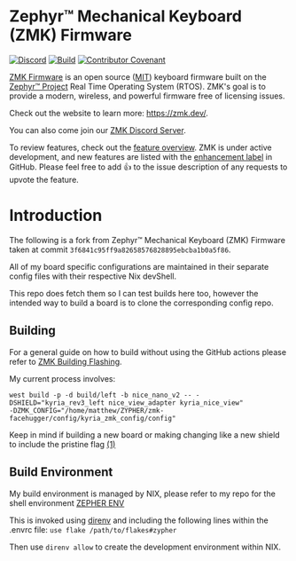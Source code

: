 # Zephyr™ Mechanical Keyboard (ZMK) Firmware

[![Discord](https://img.shields.io/discord/719497620560543766)](https://zmk.dev/community/discord/invite)
[![Build](https://github.com/zmkfirmware/zmk/workflows/Build/badge.svg)](https://github.com/zmkfirmware/zmk/actions)
[![Contributor Covenant](https://img.shields.io/badge/Contributor%20Covenant-v2.0%20adopted-ff69b4.svg)](CODE_OF_CONDUCT.md)

[ZMK Firmware](https://zmk.dev/) is an open source ([MIT](LICENSE)) keyboard firmware built on the [Zephyr™ Project](https://www.zephyrproject.org/) Real Time Operating System (RTOS). ZMK's goal is to provide a modern, wireless, and powerful firmware free of licensing issues.

Check out the website to learn more: https://zmk.dev/.

You can also come join our [ZMK Discord Server](https://zmk.dev/community/discord/invite).

To review features, check out the [feature overview](https://zmk.dev/docs/). ZMK is under active development, and new features are listed with the [enhancement label](https://github.com/zmkfirmware/zmk/issues?q=is%3Aissue+is%3Aopen+label%3Aenhancement) in GitHub. Please feel free to add 👍 to the issue description of any requests to upvote the feature.

# Introduction

The following is a fork from Zephyr™ Mechanical Keyboard (ZMK) Firmware taken at
commit `3f6841c95ff9a82658576828895ebcba1b0a5f86`.

All of my board specific configurations are maintained in their separate config files with their respective Nix devShell.

This repo does fetch them so I can test builds here too, however the intended way to build a board is to clone the corresponding config
repo.

## Building

For a general guide on how to build without using the GitHub actions please refer to [ZMK Building Flashing](https://zmk.dev/docs/development/local-toolchain/build-flash).

My current process involves:

```
west build -p -d build/left -b nice_nano_v2 -- -DSHIELD="kyria_rev3_left nice_view_adapter kyria_nice_view"
-DZMK_CONFIG="/home/matthew/ZYPHER/zmk-facehugger/config/kyria_zmk_config/config"
```

Keep in mind if building a new board or making changing like a new shield to include the pristine flag [(1)](https://zmk.dev/docs/development/local-toolchain/build-flash#pristine-building)

## Build Environment

My build environment is managed by NIX, please refer to my repo for the shell environment [ZEPHER ENV](https://github.com/MatthewWinnan/nixos-configs/tree/master/shells/zypher)

This is invoked using [direnv](https://direnv.net/) and including the following lines within the .envrc file:
`use flake /path/to/flakes#zypher`

Then use `direnv allow` to create the development environment within NIX.


